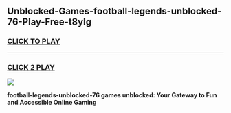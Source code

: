 
## Unblocked-Games-football-legends-unblocked-76-Play-Free-t8ylg
<h3>
<a href="https://premium76.site?title=football-legends-unblocked-76&ref=21A">CLICK TO PLAY</a></h3>
<hr>

<h3>
<a href="https://premium76.site?title=football-legends-unblocked-76&ref=21A">CLICK 2 PLAY</a>
  
</h3>

<a href="https://premium76.site?title=football-legends-unblocked-76&ref=21A"><img src="https://clearcache.store/games.png"></a>


**football-legends-unblocked-76 games unblocked: Your Gateway to Fun and Accessible Online Gaming**

